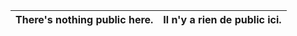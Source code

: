 
| There's nothing public here. | Il n'y a rien de public ici. |
|------------------------------|------------------------------|

